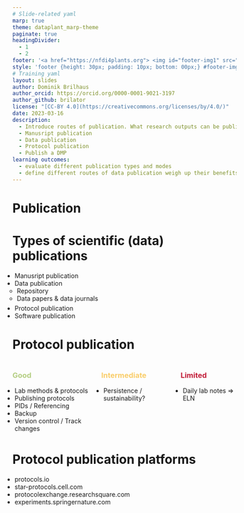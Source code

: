```yaml
---
# Slide-related yaml
marp: true
theme: dataplant_marp-theme
paginate: true
headingDivider: 
  - 1
  - 2
footer: '<a href="https://nfdi4plants.org"> <img id="footer-img1" src="../../images/_logos/DataPLANT/DataPLANT_logo_square_bg_transparent.svg"></a> <a href="https://creativecommons.org/licenses/by/4.0/"><img id="footer-img2" src="../../images/_logos/CreativeCommons/by.svg"> </a>'
style: 'footer {height: 30px; padding: 10px; bottom: 00px;} #footer-img1 {height: 30px; padding-left: 0px;} #footer-img2 {height: 20px; padding-left: 20px; opacity: 0.5;}'
# Training yaml
layout: slides
author: Dominik Brilhaus
author_orcid: https://orcid.org/0000-0001-9021-3197
author_github: brilator
license: "[CC-BY 4.0](https://creativecommons.org/licenses/by/4.0/)"
date: 2023-03-16
description:
  - Introduce routes of publication. What research outputs can be published and how.
  - Manusript publication
  - Data publication
  - Protocol publication
  - Publish a DMP
learning outcomes:
  - evaluate different publication types and modes
  - define different routes of data publication weigh up their benefits and pitfalls
---
```


# Publication


<!-- ################# -->
<!-- Source to slide(s) -->
<!-- ../../bricks/lesson_publication-title.md -->
<!-- ################# -->


# Types of scientific (data) publications

- Manusript publication
- Data publication
  - Repository
  - Data papers & data journals
- Protocol publication
- Software publication
<!-- Data Management Plan (DMP)-->


<!-- ################# -->
<!-- Source to slide(s) -->
<!-- ../../bricks/lesson_publication-Types.md -->
<!-- ################# -->


# Protocol publication

<style scoped>
.columns {
    display: grid;
    grid-template-columns: repeat(3, minmax(0, 1fr));
    gap: 4rem;
}
ul {
    margin: 5; padding: 0;
}
</style>

<div class="columns">
  <div class="columns-left">

  ### <span style="color:#B4CE82">Good</span>

  - Lab methods & protocols
  - Publishing protocols
  - PIDs / Referencing
  - Backup
  - Version control / Track changes

  </div>

  <div class="columns-right">

  ### <span style="color:#F9CD69">Intermediate</span>
  - Persistence / sustainability?

  </div>

  <div class="columns-right">

  ### <span style="color:#c21f3a">Limited</span>  
  - Daily lab notes => ELN

  </div>
</div>



<!-- ################# -->
<!-- Source to slide(s) -->
<!-- ../../bricks/lesson_publication-Protocol_publication.md -->
<!-- ################# -->


# Protocol publication platforms
<!-- Follow protocols.io as a demo and/or share the link and select an example. Find identifiers.-->
- protocols.io
- star-protocols.cell.com
- protocolexchange.researchsquare.com
- experiments.springernature.com


<!--# Publish a DMP-->

<!-- ################# -->
<!-- Source to slide(s) -->
<!-- ../../bricks/lesson_publication-Protocol_publication_platforms.md -->
<!-- ################# -->

